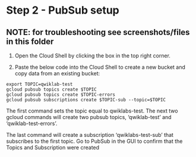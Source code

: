 # Step 2 - PubSub setup

## **NOTE: for troubleshooting see screenshots/files in this folder**

  1. Open the Cloud Shell by clicking the box in the top right corner.

  2. Paste the below code into the Cloud Shell to create a new bucket and copy data from an existing bucket:
  
    export TOPIC=qwiklab-test
    gcloud pubsub topics create $TOPIC
    gcloud pubsub topics create $TOPIC-errors
    gcloud pubsub subscriptions create $TOPIC-sub --topic=$TOPIC

The first command sets the topic equal to qwiklabs-test. The next two gcloud commands will create two pubsub topics, ‘qwiklab-test’ and ‘qwiklab-test-errors’.

The last command will create a subscription ‘qwiklabs-test-sub’ that subscribes to the first topic. Go to PubSub in the GUI to confirm that the Topics and Subscription were created
